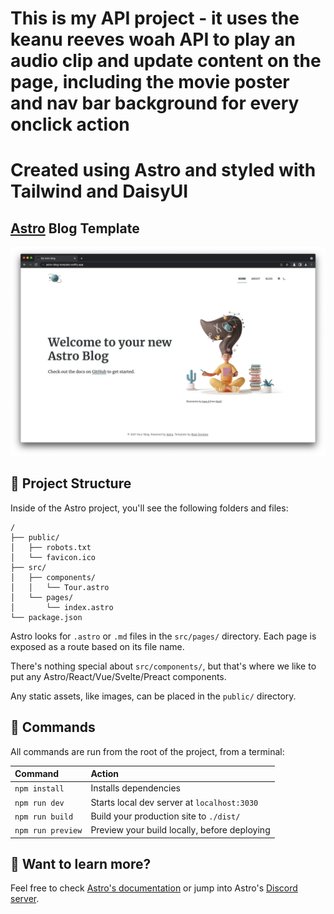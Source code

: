 
# This is my API project - it uses the keanu reeves woah API to play an audio clip and update content on the page, including the movie poster and nav bar background for every onclick action

# Created using Astro and styled with Tailwind and DaisyUI

## [Astro](https://astro.build) Blog Template

[![Screenshot](screenshot.png)](https://astro-blog-template.netlify.app/)


## 🚀 Project Structure

Inside of the Astro project, you'll see the following folders and files:

```
/
├── public/
│   ├── robots.txt
│   └── favicon.ico
├── src/
│   ├── components/
│   │   └── Tour.astro
│   └── pages/
│       └── index.astro
└── package.json
```

Astro looks for `.astro` or `.md` files in the `src/pages/` directory. Each page is exposed as a route based on its file name.

There's nothing special about `src/components/`, but that's where we like to put any Astro/React/Vue/Svelte/Preact components.

Any static assets, like images, can be placed in the `public/` directory.

## 🧞 Commands

All commands are run from the root of the project, from a terminal:

| Command           | Action                                       |
| :---------------- | :------------------------------------------- |
| `npm install`     | Installs dependencies                        |
| `npm run dev`     | Starts local dev server at `localhost:3030`  |
| `npm run build`   | Build your production site to `./dist/`      |
| `npm run preview` | Preview your build locally, before deploying |

## 👀 Want to learn more?

Feel free to check [Astro's documentation](https://github.com/withastro/astro) or jump into Astro's [Discord server](https://astro.build/chat).
